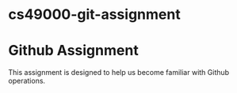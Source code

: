 # cs49000-git-assignment
Github Assignment
=================
This assignment is designed to help us become familiar with
Github operations.

